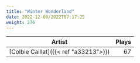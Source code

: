 ```yaml
---
title: "Winter Wonderland"
date: 2022-12-08/2022T07:17:25
weight: 276
---
```




 Artist | Plays 
----- | -----:
[Colbie Caillat]({{< ref "a33213">}}) | 67

